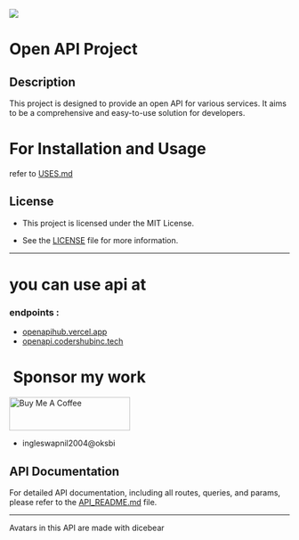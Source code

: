 ![](https://readme-typing-svg.demolab.com?font=Orbitron&size=50&pause=1000&vCenter=true&width=490&lines=@codershubinc;By+Swapnil+Ingle;open-api&repeat=true)

# Open API Project

## Description

This project is designed to provide an open API for various services. It aims to be a comprehensive and easy-to-use solution for developers.

# For Installation and Usage

refer to [USES.md](./USES.md)

## License

- This project is licensed under the MIT License.

- See the [LICENSE](./LICENSE) file for more information.

---

# you can use api at

### endpoints :

- [openapihub.vercel.app](https://openapihub.vercel.app/)
- [openapi.codershubinc.tech](https://openapi.codershubinc.tech/)

# ![]() Sponsor my work

<a href="https://www.buymeacoffee.com/codershubinc" target="_blank"><img src="https://cdn.buymeacoffee.com/buttons/v2/default-yellow.png" alt="Buy Me A Coffee" style="height: 60px !important;width: 217px !important;" ></a>

- ingleswapnil2004@oksbi

## API Documentation

For detailed API documentation, including all routes, queries, and params, please refer to the [API_README.md](./API_README.md) file.

---

Avatars in this API are made with dicebear
